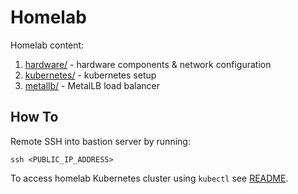 # Homelab

Homelab content:

1. [hardware/](/hardware/) - hardware components & network configuration
2. [kubernetes/](/kubernetes/) - kubernetes setup
3. [metallb/](/metallb/) - MetalLB load balancer

## How To

Remote SSH into bastion server by running:

```
ssh <PUBLIC_IP_ADDRESS>
```

To access homelab Kubernetes cluster using `kubectl` see [README](/kubernetes/README.md).
